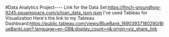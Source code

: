 #Data Analytics Project----
Link for the Data Set:https://finch-groundhog-9245.squarespace.com/s/loan_data_json.json
I've used Tableau for Visualization 
Here's the link to my Tableau Dashboard:https://public.tableau.com/views/BlueBank_16903937180290/BlueBankLoan?:language=en-GB&:display_count=n&:origin=viz_share_link
